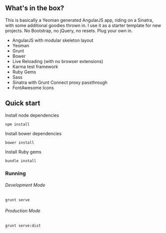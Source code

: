 ## What's in the box?

This is basically a Yeoman generated AngularJS app, riding on a Sinatra, with some additional goodies thrown in. I use it as a starter template for new projects. No Bootstrap, no jQuery, no resets. Plug your own in. 

* AngularJS with modular skeleton layout
* Yeoman
* Grunt
* Bower
* Live Reloading (with no browser extensions)
* Karma test framework
* Ruby Gems
* Sass
* Sinatra with Grunt Connect proxy passthrough
* FontAwesome Icons


## Quick start

Install node dependencies

    npm install

Install bower dependencies

    bower install

Install Ruby gems

    bundle install

### Running

###### Development Mode
    grunt serve

###### Production Mode
    grunt serve:dist

